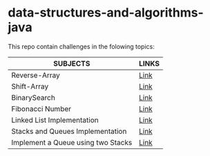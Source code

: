 # data-structures-and-algorithms-java


This repo contain challenges in the folowing topics:

SUBJECTS | LINKS             
--------|------------
Reverse-Array|[Link](/challenges/ArrayReverse)
Shift-Array|[Link](/challenges/ArrayShift)
BinarySearch|[Link](/challenges/BinarySearch)
Fibonacci Number|[Link](/challenges/FibonacciNumber)
Linked List Implementation| [Link](/Data-Structures2/app/src/main/java/Data/Structures2)
Stacks and Queues Implementation| [Link](/Data-Structures2/app/src/main/java/stacksandqueues)
Implement a Queue using two Stacks| [Link](/Data-Structures2/app/src/main/java/stacksandqueues)
